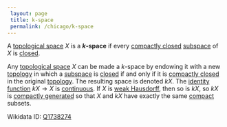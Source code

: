 ```yaml
---
 layout: page
 title: k-space
 permalink: /chicago/k-space
---
```


A [topological space](https://mathgloss.github.io/MathGloss/topological_space) $X$ is a **$k$-space** if every [compactly closed](https://mathgloss.github.io/MathGloss/compactly_closed) [subspace](https://mathgloss.github.io/MathGloss/subspace_topology) of $X$ is [closed](https://mathgloss.github.io/MathGloss/closed).

Any [topological space](https://mathgloss.github.io/MathGloss/topological_space) $X$ can be made a $k$-space by endowing it with a new [topology](https://mathgloss.github.io/MathGloss/topological_space) in which a [subspace](https://mathgloss.github.io/MathGloss/##################subspace) is [closed](https://mathgloss.github.io/MathGloss/closed) if and only if it is [compactly closed](https://mathgloss.github.io/MathGloss/compactly_closed) in the original [topology](https://mathgloss.github.io/MathGloss/##################topology). The resulting space is denoted $kX$. The [identity function](https://mathgloss.github.io/MathGloss/identity_function) $kX\to X$ is [continuous](https://mathgloss.github.io/MathGloss/continuous). If $X$ is [weak Hausdorff](https://mathgloss.github.io/MathGloss/weak_Hausdorff), then so is $kX$, so $kX$ is [compactly generated](https://mathgloss.github.io/MathGloss/compactly_generated) so that $X$ and $kX$ have exactly the same [compact](https://mathgloss.github.io/MathGloss/compact) subsets.

Wikidata ID: [Q1738274](https://www.wikidata.org/wiki/Q1738274)